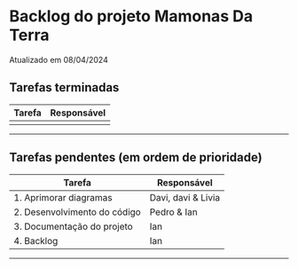 # Backlog do projeto Mamonas Da Terra
Atualizado em 08/04/2024

## Tarefas terminadas

| Tarefa      | Responsável |
| ----------- | ----------- |
|       |      |


----

## Tarefas pendentes (em ordem de prioridade)


| Tarefa      | Responsável |
| ----------- | ----------- |
| 1. Aprimorar diagramas      |  Davi, davi & Livia     |
| 2. Desenvolvimento do código   | Pedro & Ian      |
| 3. Documentação do projeto   | Ian       |
| 4. Backlog   | Ian        |

----
